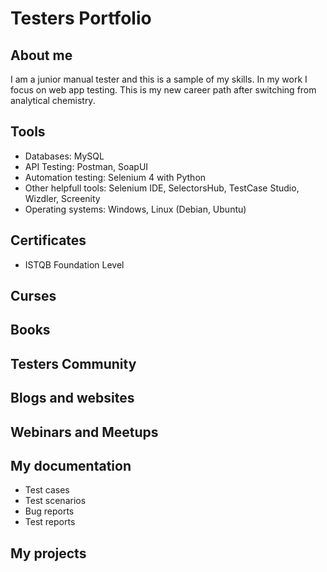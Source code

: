 # Testers Portfolio
## About me
I am a junior manual tester and this is a sample of my skills. In my work I focus on web app testing. This is my new career path after switching from analytical chemistry.
## Tools
* Databases: MySQL
* API Testing: Postman, SoapUI
* Automation testing: Selenium 4 with Python
* Other helpfull tools: Selenium IDE, SelectorsHub, TestCase Studio, Wizdler, Screenity
* Operating systems: Windows, Linux (Debian, Ubuntu)
## Certificates
* ISTQB Foundation Level
## Curses
## Books
## Testers Community
## Blogs and websites
## Webinars and Meetups
## My documentation
* Test cases
* Test scenarios
* Bug reports
* Test reports
## My projects
